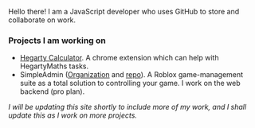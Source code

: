 Hello there! I am a JavaScript developer who uses GitHub to store and collaborate on work.

### Projects I am working on

- [Hegarty Calculator](https://github.com/HegartyCalculator). A chrome extension which can help with HegartyMaths tasks.
- SimpleAdmin ([Organization](https://github.com/SimpleAdminRbx) and [repo](https://github.com/crywink/SimpleAdmin)). A Roblox game-management suite as a total solution to controlling your game. I work on the web backend (pro plan).

*I will be updating this site shortly to include more of my work, and I shall update this as I work on more projects.*
